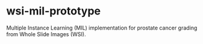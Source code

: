 # wsi-mil-prototype
Multiple Instance Learning (MIL) implementation for prostate cancer grading from Whole Slide Images (WSI).

